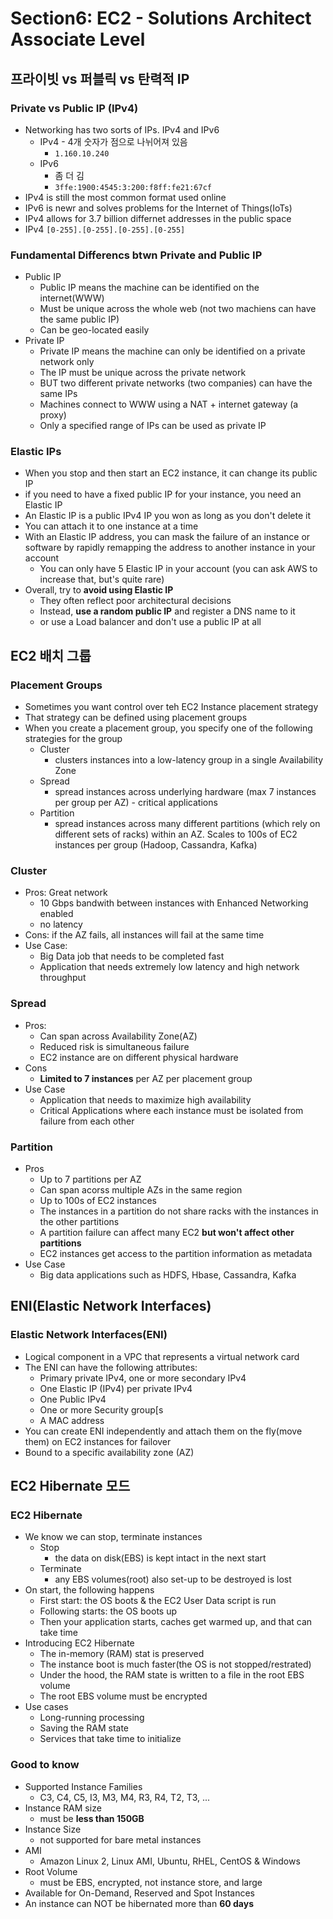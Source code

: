 # Section6: EC2 - Solutions Architect Associate Level

##  프라이빗  vs 퍼블릭 vs 탄력적 IP

### Private vs Public IP (IPv4)

- Networking has two sorts of IPs. IPv4 and IPv6
  - IPv4 - 4개 숫자가 점으로 나뉘어져 있음 
    - `1.160.10.240`
  - IPv6
    - 좀 더 김
    - `3ffe:1900:4545:3:200:f8ff:fe21:67cf`
- IPv4 is still the most common format used online
- IPv6 is newr and solves problems for the Internet of Things(IoTs)
- IPv4 allows for 3.7 billion differnet addresses in the public space
- IPv4 `[0-255].[0-255].[0-255].[0-255]`



### Fundamental Differencs btwn Private and Public IP

- Public IP
  - Public IP means the machine can be identified on the internet(WWW)
  - Must be unique across the whole web (not two machiens can have the same public IP)
  - Can be geo-located easily
- Private IP
  - Private IP means the machine can only be identified on a private network only
  - The IP must be unique across the private network
  - BUT two different private networks (two companies) can have the same IPs
  - Machines connect to WWW using a NAT + internet gateway (a proxy)
  - Only a specified range of IPs can be used as private IP



### Elastic IPs

- When you stop and then start an EC2 instance, it can change its public IP
- if you need to have a fixed public IP for your instance, you need an Elastic IP
- An Elastic IP is a public IPv4 IP you won as long as you don't delete it
- You can attach it to one instance at a time
- With an Elastic IP address, you can mask the failure of an instance or software by rapidly remapping the address to another instance in your account
  - You can only have 5 Elastic IP in your account (you can ask AWS to increase that, but's quite rare)
- Overall, try to **avoid using Elastic IP**
  - They often reflect poor architectural decisions
  - Instead, **use a random public IP** and register a DNS name to it
  - or use a Load balancer and don't use a public IP at all



## EC2 배치 그룹

### Placement Groups

- Sometimes you want control over teh EC2 Instance placement strategy
- That strategy can be defined using placement groups
- When you create a placement group, you specify one of the following strategies for the group
  - Cluster
    - clusters instances into a low-latency group in a single Availability Zone
  - Spread
    - spread instances across underlying hardware (max 7 instances per group per AZ) - critical applications
  - Partition
    - spread instances across many different partitions (which rely on different sets of racks) within an AZ. Scales to 100s of EC2 instances per group (Hadoop, Cassandra, Kafka)



### Cluster

- Pros: Great network
  - 10 Gbps bandwith between instances with Enhanced Networking enabled
  - no latency
- Cons: if the AZ fails, all instances will fail at the same time
- Use Case:
  - Big Data job that needs to be completed fast
  - Application that needs extremely low latency and high network throughput



### Spread

- Pros: 
  - Can span across Availability Zone(AZ)
  - Reduced risk is simultaneous failure
  - EC2 instance are on different physical hardware
- Cons
  - **Limited to 7 instances** per AZ per placement group
- Use Case
  - Application that needs to maximize high availability
  - Critical Applications where each instance must be isolated from failure from each other



### Partition

- Pros
  - Up to 7 partitions per AZ
  - Can span acorss multiple AZs in the same region
  - Up to 100s of EC2 instances
  - The instances in a partition do not share racks with the instances in the other partitions
  - A partition failure can affect many EC2 **but won't affect other partitions**
  - EC2 instances get access to the partition information as metadata
- Use Case
  - Big data applications such as HDFS, Hbase, Cassandra, Kafka



## ENI(Elastic Network Interfaces)

### Elastic Network Interfaces(ENI)

- Logical component in a VPC that represents a virtual network card
- The ENI can have the following attributes:
  - Primary private IPv4, one or more secondary IPv4
  - One Elastic IP (IPv4) per private IPv4
  - One Public IPv4
  - One or more Security group[s
  - A MAC address
- You can create ENI independently and attach them on the fly(move them) on EC2 instances for failover
- Bound to a specific availability zone (AZ)



## EC2 Hibernate 모드

### EC2 Hibernate

- We know we can stop, terminate instances
  - Stop
    - the data on disk(EBS) is kept intact in the next start
  - Terminate
    - any EBS volumes(root) also set-up to be destroyed is lost
- On start, the following happens
  - First start: the OS boots & the EC2 User Data script is run 
  - Following starts: the OS boots up
  - Then your application starts, caches get warmed up, and that can take time
- Introducing EC2 Hibernate
  - The in-memory (RAM) stat is preserved
  - The instance boot is much faster(the OS is not stopped/restrated)
  - Under the hood, the RAM state is written to a file in the root EBS volume
  - The root EBS volume must be encrypted
- Use cases
  - Long-running processing
  - Saving the RAM state
  - Services that take time to initialize



### Good to know

- Supported Instance Families
  - C3, C4, C5, I3, M3, M4, R3, R4, T2, T3, ...
- Instance RAM size
  - must be **less than 150GB**
- Instance Size
  - not supported for bare metal instances
- AMI
  - Amazon Linux 2, Linux AMI, Ubuntu, RHEL, CentOS & Windows
- Root Volume
  - must be EBS, encrypted, not instance store, and large
- Available for On-Demand, Reserved and Spot Instances
- An instance can NOT be hibernated more than **60 days**




